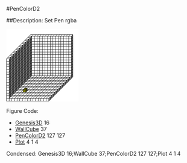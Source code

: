 #PenColorD2

##Description: Set Pen rgba <v1> <v2>

![](PenColorD2.png)

Figure Code:
- [Genesis3D](Genesis3D.md) 16
- [WallCube](WallCube.md) 37
- [PenColorD2](PenColorD2.md) 127 127
- [Plot](Plot.md) 4 1 4

Condensed: Genesis3D 16;WallCube 37;PenColorD2 127 127;Plot 4 1 4

